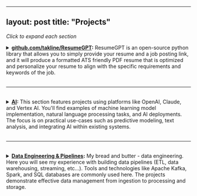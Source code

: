 
---
layout: post
title: "Projects"
---

*Click to expand each section*

<details>
  <summary><strong><a href="https://github.com/takline/ResumeGPT">github.com/takline/ResumeGPT</a>:</strong> ResumeGPT is an open-source python library that allows you to simply provide your resume and a job posting link, and it will produce a formatted ATS friendly PDF resume that is optimized and personalize your resume to align with the specific requirements and keywords of the job.</summary>
  <h1 align="center">
    <picture>
      <source media="(prefers-color-scheme: dark)" srcset="images/ResumeGPT-light.png"/>
      <source media="(prefers-color-scheme: light)" srcset="images/ResumeGPT.png"/>
      <img width="400" src="images/ResumeGPT.png"/>
    </picture>
    <br />
  </h1>

  <div align="center">
    <p align="center">
      <a href="#features"><b>Features</b></a> · 
      <a href="#installation"><b>Install</b></a> · 
      <a href="#usage"><b>Usage</b></a> · 
      <a href="#discussions"><b>Discussions</b></a> · 
      <a href="#contributors"><b>Contributors</b></a>
    </p>
    <br>
  </div>

  <br>

  <h3 align="center">Tailor your resume to match any job posting effortlessly with ResumeGPT.</h3>

  <br/>
  ResumeGPT allows you to simply provide your resume and a job posting link, and it will produce a formatted ATS friendly PDF resume that is optimized and personalize your resume to align with the specific requirements and keywords of the job. 

  ## Features
  - Extracts relevant skills, qualifications, and keywords from a job posting.
  - Tailors your current resume to match job requirements.
  - Generates professional ATS friendly PDF resumes.
  - Allows for user verification and customization before finalizing the resume.

  ## Installation
  To install ResumeGPT, clone the repository and install the required dependencies:

  ```bash
  git clone https://github.com/takline/ResumeGPT.git
  cd ResumeGPT
  pip install -r requirements.txt
  ```

  ## Usage

  - Add your resume to `ResumeGPT/data/sample_resume.yaml` (make sure `ResumeGPT.config.YOUR_RESUME_NAME` is set to your resume filename in the `.data/` folder)
  - Update `ResumeGPT/config/config.ini` with your name and info that will be included in your resume
  - Provide ResumeGPT with the link to a job posting and it will tailor your resume to the job:

  ### Single job posting usage
  ```python
  url = "https://[link to your job posting]"
  resume_improver = ResumeGPT.services.ResumeImprover(url)
  resume_improver.create_draft_tailored_resume()
  ```

  ResumeGPT then creates a new resume YAML file in a new folder named after the job posting (`ResumeGPT/data/[Company_Name_Job_Title]/resume.yaml`) with a YAML key/value: `editing: true`. ResumeGPT will wait for you to update this key to verify the resume updates and allow them to make their own updates until users set `editing=false`. Then ResumeGPT will create a PDF version of their resume.

  ### Custom resume location usage
  Initialize `ResumeImprover` via a `.yaml` filepath:

  ```python
  resume_improver = ResumeGPT.services.ResumeImprover(url=url, resume_location="custom/path/to/resume.yaml")
  resume_improver.create_draft_tailored_resume()
  ```

  ### Post-initialization usage
  ```python
  resume_improver.update_resume("./new_resume.yaml")
  resume_improver.url = "https://[new link to your job posting]"
  resume_improver.download_and_parse_job_post()
  resume_improver.create_draft_tailored_resume()
  ```

  ### Background usage
  You can run multiple ResumeGPT.services.ResumeImprover's concurrently via ResumeGPT's BackgroundRunner class (as it takes a couple of minutes for ResumeImprover to complete a single run):
  ```python
  background_configs = [
      {
          "url": "https://[link to your job posting 1]",
          "auto_open": True,
          "manual_review": True,
          "resume_location": "/path/to/resume1.yaml",
      },
      {
          "url": "https://[link to your job posting 2]",
          "auto_open": False,
          "manual_review": False,
          "resume_location": "/path/to/resume2.yaml",
      },
      {
          "url": "https://[link to your job posting 3]",
          "auto_open": True,
          "manual_review": True,
          "resume_location": "/path/to/resume3.yaml",
      },
  ]
  background_runner = ResumeGPT.services.ResumeImprover.create_draft_tailored_resumes_in_background(background_configs=background_configs)
  # Check the status of background tasks (saves the output to `ResumeGPT/data/background_tasks/tasks.log`)
  background_runner["background_runner"].check_status()
  # Stop all running tasks
  background_runner["background_runner"].stop_all_tasks()
  # Extract a ResumeImprover
  first_resume_improver = background_runner["ResumeImprovers"][0]
  ```

  You will follow the same workflow when using ResumeGPT's BackgroundRunner (ex: verify the resume updates via `editing=false` in each `ResumeGPT/data/[Company_Name_Job_Title]/resume.yaml` file). You can also find logs for the BackgroundRunner in `ResumeGPT/data/background_tasks/tasks.log`.

  ### ResumeGPT PDF Output
  Here is an example ATS friendly resume created by ResumeGPT:

  <p align="center">
    <img src="./assets/images/example_resume_output.png" alt="Resume Example" width="400"/>
  </p>
</details>
<br>
<hr>
<br>
<details>
  <summary><strong><a href="https://github.com/takline/Home/tree/main/AI">AI</a>:</strong> This section features projects using platforms like OpenAI, Claude, and Vertex AI. You'll find examples of machine learning model implementation, natural language processing tasks, and AI deployments. The focus is on practical use-cases such as predictive modeling, text analysis, and integrating AI within existing systems.</summary>
  <details>
    <summary><strong><a href="https://github.com/takline/Home/tree/main/AI/OpenAI%20-%20Embeddings%20with%20Notion">OpenAI Embeddings in Notion</strong></summary>

    This repo will help guide you through the creation of a Notion chatbot utilizing a blend of LangChain, OpenAI, FAISS, and Streamlit!

    ## The Concept Behind a Notion Chatbot

    Imagine a chatbot seamlessly integrated into Notion.

    ### The Challenge
    In my previous engagement, a client had their entire organizational database on Notion. Given the extensive documentation, swiftly locating specific information was a challenge. To counter this, I devised a Notion chatbot, leveraging cutting-edge AI tools to simplify information retrieval.

    ### The Approach
    Our strategy begins with LangChain to parse and segment Notion's content, transforming it into vector representations via OpenAI embeddings, and housing them in FAISS, a vector database. We craft a Conversational Retrieval Chain using LangChain to bridge our vector database and OpenAI GPT, aiming to respond to queries with the most pertinent information derived from our Notion database. Enhancements include customizing the system prompt and integrating memory capabilities. The final touch involves crafting a user-friendly chat interface via Streamlit, embedding it directly within Notion.

    ## Project Roadmap

    1. Initial Setup and Framework
    We explore the project's framework and set up necessary dependencies. This stage also involves securing an OpenAI API key and replicating a public Notion page to form the foundation of our project.

    2. Processing Documents
    This phase focuses on transforming Notion's content into numerical vectors. Given the limitations of LLMs like GPT in processing lengthy texts, we employ LangChain to fragment the content into manageable segments. These segments are then vectorized using OpenAI’s embedding model and stored in a vector database.

    3. Formulating Queries
    User queries are vectorized using the same embedding model and compared against our pre-established vector database. The corresponding content, alongside the user query, is fed into OpenAI GPT to generate responses.

    To enhance the chatbot's functionality, we maintain a record of previous interactions, allowing the chatbot to access this conversational history during interactions.

    4. Building the Chatbot Interface
    We utilize Streamlit to design an intuitive chat interface, which is then hosted online and integrated within the Notion platform.

    This guide takes inspiration from Harrison Chase (Founder of LangChain) on interacting with Notion content through LangChain. Our enhancements include:

    - Specific markdown characters for optimal content segmentation
    - Memory feature for the chatbot
    - Using Streamlit for a sophisticated chat interface, incorporating its new chat functionalities
    - Embedding the Streamlit chat application into a Notion page

    ## Tutorial Overview

    1. Project Structure and Initiation

        1.1 Framework of the Project

    ### Project Framework
    The notion-chatbot project is structured as follows:

    - .streamlit/secrets.toml: For storing the OpenAI API key
    - faiss_index: The FAISS index, our vector database
    - notion_content: Directory for Notion content in markdown format
    - .gitignore: To exclude tracking of the OpenAI API key and Notion content
    - app.py: The Streamlit chat application script
    - ingest.py: Script for vectorizing Notion content and indexing
    - utils.py: Script for creating the Conversation Retrieval Chain
    - requirements.txt: Necessary packages for Streamlit Community Cloud deployment

    We'll construct these components step-by-step throughout this tutorial.

    1.2 Initializing the Project

    - Create a project directory named notion-chatbot
    - Establish a new environment and install required dependencies
    - Generate a .gitignore file to outline untracked files
    - Retrieve your OpenAI API key from OpenAI’s portal
    - Set up a .streamlit folder and within it, create secrets.toml for storing the OpenAI API key
    - Utilize Blendle Employee Handbook as the knowledge base for this tutorial
    - If you don’t have a Notion account, register for free on their site
    - Duplicate the Blendle Employee Handbook to your Notion for project use

    2. Ingesting Documents
    2.1 Exporting Notion Content

    - Navigate to the Blendle Employee Handbook main page on Notion
    - Opt for Export in Markdown and CSV formats, including subpages
    - Save the exported file as notion_content.zip, unzip it, and place it in the notion-chatbot folder

    For simplicity, we're manually exporting Notion content for this tutorial.

    2.2 Vectorizing Notion Content

    To utilize the Notion page content as our chatbot's knowledge base, we convert it into vectors and store them using LangChain, OpenAI embedding model, and FAISS.

    Open the project in your preferred IDE and create ingest.py:

    ```python
    # ingest.py

    [Code block detailing the process of loading the OpenAI API key, loading and splitting Notion content, initializing the OpenAI embedding model, and converting text chunks into vectors stored in a FAISS index]
    ```

    3. Managing Queries
    3.1 Query Process

    - Establish a chat history to serve as the chatbot's memory, storing user queries and chatbot responses
    - User poses a question, which is logged in the chat history
    - Blend the question with the chat history to form a standalone query
    - Vectorize the standalone query and search for similar vectors in the database
    - GPT generates an answer using the most relevant content from Notion
    - The chatbot conveys GPT's answer to the user, adding it to the chat history
    - Repeat the process for ongoing interactions

    3.2 Handling Queries

    We develop a LangChain Conversational Retrieval Chain as the core of our application, creating utils.py to house the load_chain() function.

    ```python
    # utils.py

    [Code segment outlining the creation of the Conversational Retrieval Chain, including the initialization of the OpenAI embedding model, the chat model, the local FAISS index, and the memory feature, along with the setup of the system prompt]
    ```

    4. Chatbot Interface Development
    4.1 Streamlit Application

    With our chatbot's "brain" ready, we proceed to build the Streamlit application:

    ```python
    # app.py

    [Code snippet explaining the importation of the chain from utils.py, configuration of the Streamlit page, initialization of the LLM chain and chat history, chat message display mechanism, and the chat logic processing user queries and generating responses]
    ```

    4.2 Deploying on Streamlit Cloud

    Ready to go live? Here's how to deploy on Streamlit Cloud:

    - Prepare a requirements.txt file listing all dependencies
    - Follow the deployment process, specifying Python version and OpenAI API key

    4.3 Integrating Streamlit App in Notion

    - After successful deployment, copy your app's URL
    - In Notion, choose Embed in the block options and paste the app URL

    And there you have it, your interactive Notion chatbot is ready for action!

  </details>
  <details>
    <summary><strong><a href="https://github.com/takline/Home/tree/main/AI/Google%20Gemini%20Vision%20-%20Notion%20Automation">Google Gemini Vision - Notion Automation</a>:</strong></summary>
    ### Video --> Notion --> Google Gemini Summary --> Notion

    #### **Overview**

    This repository contains a Python application designed to create automated summaries of videos saved to the iOS Notion app. The application integrates Notion, Google Cloud Platform (GCP), and Google's Gemini multimodal Large Language Model (LLM) to fetch videos from Notion, optionally compress them, and then generate summaries using advanced AI techniques. The summarized content is formatted in HTML for easy integration back into Notion or other platforms.

    ---

    #### **Components**

    1. **Notion Integration:** Interacts with a Notion database to retrieve videos.
    2. **Video Processing:** Compresses videos if they exceed a specified size limit.
    3. **Google Cloud Storage:** Uploads the processed videos to Google Cloud for further processing.
    4. **Google's Gemini Model:** Utilizes this cutting-edge AI model to generate summaries of the videos.
    5. **Pipedream Workflow:** Orchestrates the entire process, triggered when a new note with a video is created in Notion.

    ---

    #### **Setup and Configuration**

    1. **Prerequisites:**
       - Python 3.8 or later.
       - Access to Google Cloud Platform and a configured GCP bucket.
       - A Notion account with API access.
       - Pipedream account for workflow automation.

    2. **Environment Setup:**
       - Install required Python packages: `ffmpeg-python`, `moviepy`, `google-cloud-aiplatform`.
       - Set environment variables for Google Cloud credentials and Notion API access.

    3. **Google Cloud Credentials:**
       - Follow Google Cloud documentation to obtain service account credentials.
       - Update the credentials in the script or set them as environment variables.

    4. **Notion Setup:**
       - Create a Notion database with video attachments.
       - Obtain API access and integrate it with the script.

    5. **Pipedream Workflow:**
       - Set up a Pipedream workflow that triggers the script when a new video note is created in Notion.

    ---

    #### **Usage**

    - **Running the Script:**
      The script can be executed as part of the Pipedream workflow. On triggering, it performs the following steps:
      1. Downloads the video from Notion.
      2. Checks and compresses the video if it's larger than the specified limit.
      3. Uploads the video to Google Cloud Storage.
      4. Sends the video to Google's Gemini model for summarization.
      5. The summary is then parsed and can be used to update the Notion note or for other purposes.

    - **Customization:**
      You can customize the script to change the compression settings, summary format, or integrate with different platforms.

    ---

    #### **Gemini Model Overview**

    Google's Gemini model is a state-of-the-art multimodal Large Language Model capable of understanding and generating content from both text and media inputs like videos. In this application, Gemini analyzes the video content and generates a comprehensive summary, demonstrating its ability to handle complex AI tasks.

    ---

    #### **Contributing**

    Contributions to this project are welcome. Please follow the standard GitHub pull request process to submit your changes.

    ---

    #### **License**

    This project is released under MIT License, allowing for both personal and commercial use with proper attribution.

    ---

    #### **Contact**

    For any queries or collaboration requests, please reach out to tylerkline@gmail.com.

    ---

    ### **Note:**

    This README provides a high-level overview of the application, its components, and usage. It's designed to cater to both technical and non-technical audiences, ensuring clarity in understanding the project's functionality and scope.
  </details>    
</details>
<br>
<hr>
<br>
<details>
  <summary><strong><a href="https://github.com/takline/Home/tree/main/Data%20Engineering%20%26%20Pipelines">Data Engineering & Pipelines</a>:</strong> My bread and butter - data engineering. Here you will see my experience with building data pipelines (ETL, data warehousing, streaming, etc...). Tools and technologies like Apache Kafka, Spark, and SQL databases are commonly used here. The projects demonstrate effective data management from ingestion to processing and storage.</summary>
  <details>
    <summary><strong><a href="https://github.com/takline/Home/tree/main/Data%20Engineering%20%26%20Pipelines/luigi-ml-pipeline">Luigi ML Pipeline</summary>
    # Luigi ML Pipeline

    This repository showcases an easy-to-follow method for automating data transformations, modeling, and a [Luigi](https://github.com/spotify/luigi) data pipeline.

    #### Key Components

    - Python version 3.7 or higher
    - Streamlit for interactive applications
    - Scikit-learn for machine learning tasks
    - Pandas for data handling
    - Luigi for workflow automation

    ## Concept

    The entire workflow is encapsulated in an interactive application found in the `pipeline.py` script. Refer to the instructions in the "How to Run the Scripts" section for details on setting up and launching the application.

    ## Configuration

    1. Set up a dedicated virtual environment (using `conda` is suggested):

*Click to expand each section

   <details>
     <summary><strong><a href="https://github.com/takline/ResumeGPT">github.com/takline/ResumeGPT</a>:</strong> ResumeGPT is an open-source python library that allows you to simply provide your resume and a job posting link, and it will produce a formatted ATS friendly PDF resume that is optimized and personalize your resume to align with the specific requirements and keywords of the job.</summary>
<h1 align="center">
  <picture>
    <source media="(prefers-color-scheme: dark)" srcset="images/ResumeGPT-light.png"/>
    <source media="(prefers-color-scheme: light)" srcset="images/ResumeGPT.png"/>
    <img width="400" src="images/ResumeGPT.png"/>
 <br />
</h1>

<div align="center">

<p align="center">
  <a href="#features">
    <b>Features</b>
  </a>
     · 
  <a href="#installation">
    <b>Install</b>
  </a>
     · 
  <a href="#usage">
    <b>Usage</b>
  </a>
      · 
  <a href="#discussions">
    <b>Discussions</b>
  </a>
     · 
  <a href="#contributors">
    <b>Contributors</b>
  </a>

</p>

<br>


</div>

<br>

<h3 align="center">Tailor your resume to match any job posting effortlessly with ResumeGPT.
</h3>

<br/>
ResumeGPT allows you to simply provide your resume and a job posting link, and it will produce a formatted ATS friendly PDF resume that is optimized and personalize your resume to align with the specific requirements and keywords of the job. 

## Features
- Extracts relevant skills, qualifications, and keywords from a job posting.
- Tailors your curent resume to match job requirements.
- Generates professional ATS friendly PDF resumes.
- Allows for user verification and customization before finalizing the resume.

## Installation
To install ResumeGPT, clone the repository and install the required dependencies:

```bash
git clone https://github.com/takline/ResumeGPT.git
cd ResumeGPT
pip install -r requirements.txt
```

## Usage

 - Add your resume to `ResumeGPT/data/sample_resume.yaml` (make sure `ResumeGPT.config.YOUR_RESUME_NAME` is set to your resume filename in the `.data/` folder)
 - Update `ResumeGPT/config/config.ini` with your name and info that will be included in your resume
 - Provide ResumeGPT with the link to a job posting and it will tailot your resume to the job:

### Single job posting usage
```python
url = "https://[link to your job posting]"
resume_improver = ResumeGPT.services.ResumeImprover(url)
resume_improver.create_draft_tailored_resume()
```

ResumeGPT then creates a new resume YAML file in a new folder named after the job posting (`ResumeGPT/data/[Company_Name_Job_Title]/resume.yaml`) with a YAML key/value: `editing: true`. ResumeGPT will wait for you to update this key to verify the resume updates and allow them to make their own updates until users set `editing=false`. Then ResumeGPT will create a PDF version of their resume.


### Custom resume location usage
Initialize `ResumeImprover` via a `.yaml` filepath.:

```python
resume_improver = ResumeGPT.services.ResumeImprover(url=url, resume_location="custom/path/to/resume.yaml")
resume_improver.create_draft_tailored_resume()
```

### Post-initialization usage
```python
resume_improver.update_resume("./new_resume.yaml")
resume_improver.url = "https://[new link to your job posting]"
resume_improver.download_and_parse_job_post()
resume_improver.create_draft_tailored_resume()
```

### Background usage
You can run multiple ResumeGPT.services.ResumeImprover's concurrently via ResumeGPT's BackgroundRunner class (as it takes a couple of minutes for ResumeImprover to complete a single run):
```python
background_configs = [
    {
        "url": "https://[link to your job posting 1]",
        "auto_open": True,
        "manual_review": True,
        "resume_location": "/path/to/resume1.yaml",
    },
    {
        "url": "https://[link to your job posting 2]",
        "auto_open": False,
        "manual_review": False,
        "resume_location": "/path/to/resume2.yaml",
    },
    {
        "url": "https://[link to your job posting 3]",
        "auto_open": True,
        "manual_review": True,
        "resume_location": "/path/to/resume3.yaml",
    },
]
background_runner = ResumeGPT.services.ResumeImprover.create_draft_tailored_resumes_in_background(background_configs=background_configs)
#Check the status of background tasks (saves the output to `ResumeGPT/data/background_tasks/tasks.log`)
background_runner["background_runner"].check_status()
#Stop all running tasks
background_runner["background_runner"].stop_all_tasks()
#Extract a ResumeImprover
first_resume_improver = background_runner["ResumeImprovers"][0]
```

You will follow the same workflow when using ResumeGPT's BackgroundRunner (ex: verify the resume updates via `editing=false` in each `ResumeGPT/data/[Company_Name_Job_Title]/resume.yaml` file). You can also find logs for the BackgroundRunner in `ResumeGPT/data/background_tasks/tasks.log`.


### ResumeGPT PDF Output
Here is an example ATS friendly resume created by ResumeGPT:

<p align="center">
  <img src="./assets/images/example_resume_output.png" alt="Resume Example" width="400"/>
</p>
   </details>
<br>
<hr>
<br>
   <details>
     <summary><strong><a href="https://github.com/takline/Home/tree/main/AI">AI</a>:</strong> This section features projects using platforms like OpenAI, Claude, and Vertex AI. You'll find examples of machine learning model implementation, natural language processing tasks, and AI deployments. The focus is on practical use-cases such as predictive modeling, text analysis, and integrating AI within existing systems.</summary>
             <details>
     <summary><strong><a href="https://github.com/takline/Home/tree/main/AI/OpenAI%20-%20Embeddings%20with%20Notion">OpenAI Embeddings in Notion</strong></summary>

This repo will help guide you through the creation of a Notion chatbot utilizing a blend of LangChain, OpenAI, FAISS, and Streamlit!


## The Concept Behind a Notion Chatbot

Imagine a chatbot seamlessly integrated into Notion.

### The Challenge
In my previous engagement, a client had their entire organizational database on Notion. Given the extensive documentation, swiftly locating specific information was a challenge. To counter this, I devised a Notion chatbot, leveraging cutting-edge AI tools to simplify information retrieval.

###  The Approach
Our strategy begins with LangChain to parse and segment Notion's content, transforming it into vector representations via OpenAI embeddings, and housing them in FAISS, a vector database. We craft a Conversational Retrieval Chain using LangChain to bridge our vector database and OpenAI GPT, aiming to respond to queries with the most pertinent information derived from our Notion database. Enhancements include customizing the system prompt and integrating memory capabilities. The final touch involves crafting a user-friendly chat interface via Streamlit, embedding it directly within Notion.

## Project Roadmap

1. Initial Setup and Framework
We explore the project's framework and set up necessary dependencies. This stage also involves securing an OpenAI API key and replicating a public Notion page to form the foundation of our project.

2. Processing Documents
This phase focuses on transforming Notion's content into numerical vectors. Given the limitations of LLMs like GPT in processing lengthy texts, we employ LangChain to fragment the content into manageable segments. These segments are then vectorized using OpenAI’s embedding model and stored in a vector database.

3. Formulating Queries
User queries are vectorized using the same embedding model and compared against our pre-established vector database. The corresponding content, alongside the user query, is fed into OpenAI GPT to generate responses.

To enhance the chatbot's functionality, we maintain a record of previous interactions, allowing the chatbot to access this conversational history during interactions.

4. Building the Chatbot Interface
We utilize Streamlit to design an intuitive chat interface, which is then hosted online and integrated within the Notion platform.

This guide takes inspiration from Harrison Chase (Founder of LangChain) on interacting with Notion content through LangChain. Our enhancements include:

- Specific markdown characters for optimal content segmentation
- Memory feature for the chatbot
- Using Streamlit for a sophisticated chat interface, incorporating its new chat functionalities
- Embedding the Streamlit chat application into a Notion page

## Tutorial Overview

1. Project Structure and Initiation

    1.1 Framework of the Project

### Project Framework
The notion-chatbot project is structured as follows:

- .streamlit/secrets.toml: For storing the OpenAI API key
- faiss_index: The FAISS index, our vector database
- notion_content: Directory for Notion content in markdown format
- .gitignore: To exclude tracking of the OpenAI API key and Notion content
- app.py: The Streamlit chat application script
- ingest.py: Script for vectorizing Notion content and indexing
- utils.py: Script for creating the Conversation Retrieval Chain
- requirements.txt: Necessary packages for Streamlit Community Cloud deployment

We'll construct these components step-by-step throughout this tutorial.

1.2 Initializing the Project

- Create a project directory named notion-chatbot
- Establish a new environment and install required dependencies
- Generate a .gitignore file to outline untracked files
- Retrieve your OpenAI API key from OpenAI’s portal
- Set up a .streamlit folder and within it, create secrets.toml for storing the OpenAI API key
- Utilize Blendle Employee Handbook as the knowledge base for this tutorial
- If you don’t have a Notion account, register for free on their site
- Duplicate the Blendle Employee Handbook to your Notion for project use

2. Ingesting Documents
2.1 Exporting Notion Content

- Navigate to the Blendle Employee Handbook main page on Notion
- Opt for Export in Markdown and CSV formats, including subpages
- Save the exported file as notion_content.zip, unzip it, and place it in the notion-chatbot folder

For simplicity, we're manually exporting Notion content for this tutorial.

2.2 Vectorizing Notion Content

To utilize the Notion page content as our chatbot's knowledge base, we convert it into vectors and store them using LangChain, OpenAI embedding model, and FAISS.

Open the project

 in your preferred IDE and create ingest.py:

# ingest.py

[Code block detailing the process of loading the OpenAI API key, loading and splitting Notion content, initializing the OpenAI embedding model, and converting text chunks into vectors stored in a FAISS index]

3. Managing Queries
3.1 Query Process

- Establish a chat history to serve as the chatbot's memory, storing user queries and chatbot responses
- User poses a question, which is logged in the chat history
- Blend the question with the chat history to form a standalone query
- Vectorize the standalone query and search for similar vectors in the database
- GPT generates an answer using the most relevant content from Notion
- The chatbot conveys GPT's answer to the user, adding it to the chat history
- Repeat the process for ongoing interactions

3.2 Handling Queries

We develop a LangChain Conversational Retrieval Chain as the core of our application, creating utils.py to house the load_chain() function.

# utils.py

[Code segment outlining the creation of the Conversational Retrieval Chain, including the initialization of the OpenAI embedding model, the chat model, the local FAISS index, and the memory feature, along with the setup of the system prompt]

4. Chatbot Interface Development
4.1 Streamlit Application

With our chatbot's "brain" ready, we proceed to build the Streamlit application:

# app.py

[Code snippet explaining the importation of the chain from utils.py, configuration of the Streamlit page, initialization of the LLM chain and chat history, chat message display mechanism, and the chat logic processing user queries and generating responses]

4.2 Deploying on Streamlit Cloud

Ready to go live? Here's how to deploy on Streamlit Cloud:

- Prepare a requirements.txt file listing all dependencies
- Follow the deployment process, specifying Python version and OpenAI API key

4.3 Integrating Streamlit App in Notion

- After successful deployment, copy your app's URL
- In Notion, choose Embed in the block options and paste the app URL

And there you have it, your interactive Notion chatbot is ready for action!



   </details>
   <details>
   <summary><strong><a href="https://github.com/takline/Home/tree/main/AI/Google%20Gemini%20Vision%20-%20Notion%20Automation">Google Gemini Vision - Notion Automation</a>:</strong></summary>
     ### Video --> Notion --> Google Gemini Summary --> Notion

#### **Overview**

This repository contains a Python application designed to create automated summaries of videos saved to the iOS Notion app. The application integrates Notion, Google Cloud Platform (GCP), and Google's Gemini multimodal Large Language Model (LLM) to fetch videos from Notion, optionally compress them, and then generate summaries using advanced AI techniques. The summarized content is formatted in HTML for easy integration back into Notion or other platforms.

---

#### **Components**

1. **Notion Integration:** Interacts with a Notion database to retrieve videos.

2. **Video Processing:** Compresses videos if they exceed a specified size limit.

3. **Google Cloud Storage:** Uploads the processed videos to Google Cloud for further processing.

4. **Google's Gemini Model:** Utilizes this cutting-edge AI model to generate summaries of the videos.

5. **Pipedream Workflow:** Orchestrates the entire process, triggered when a new note with a video is created in Notion.

---

#### **Setup and Configuration**

1. **Prerequisites:**
   - Python 3.8 or later.
   - Access to Google Cloud Platform and a configured GCP bucket.
   - A Notion account with API access.
   - Pipedream account for workflow automation.

2. **Environment Setup:**
   - Install required Python packages: `ffmpeg-python`, `moviepy`, `google-cloud-aiplatform`.
   - Set environment variables for Google Cloud credentials and Notion API access.

3. **Google Cloud Credentials:**
   - Follow Google Cloud documentation to obtain service account credentials.
   - Update the credentials in the script or set them as environment variables.

4. **Notion Setup:**
   - Create a Notion database with video attachments.
   - Obtain API access and integrate it with the script.

5. **Pipedream Workflow:**
   - Set up a Pipedream workflow that triggers the script when a new video note is created in Notion.

---

#### **Usage**

- **Running the Script:**
  The script can be executed as part of the Pipedream workflow. On triggering, it performs the following steps:
  1. Downloads the video from Notion.
  2. Checks and compresses the video if it's larger than the specified limit.
  3. Uploads the video to Google Cloud Storage.
  4. Sends the video to Google's Gemini model for summarization.
  5. The summary is then parsed and can be used to update the Notion note or for other purposes.

- **Customization:**
  You can customize the script to change the compression settings, summary format, or integrate with different platforms.

---

#### **Gemini Model Overview**

Google's Gemini model is a state-of-the-art multimodal Large Language Model capable of understanding and generating content from both text and media inputs like videos. In this application, Gemini analyzes the video content and generates a comprehensive summary, demonstrating its ability to handle complex AI tasks.

---

#### **Contributing**

Contributions to this project are welcome. Please follow the standard GitHub pull request process to submit your changes.

---

#### **License**

This project is released under MIT License, allowing for both personal and commercial use with proper attribution.

---

#### **Contact**

For any queries or collaboration requests, please reach out to tylerkline@gmail.com.

---

### **Note:**

This README provides a high-level overview of the application, its components, and usage. It's designed to cater to both technical and non-technical audiences, ensuring clarity in understanding the project's functionality and scope.
   </details>    

   </details>
<br>
<hr>
<br>

   <details>
     <summary><strong><a href="https://github.com/takline/Home/tree/main/Data%20Engineering%20%26%20Pipelines">Data Engineering & Pipelines</a>:</strong> My bread and butter - data engineering. Here you will see my experience with building data pipelines (ETL, data warehousing, streaming, etc...). Tools and technologies like Apache Kafka, Spark, and SQL databases are commonly used here. The projects demonstrate effective data management from ingestion to processing and storage.</summary>
<details>
     <summary><strong><a href="https://github.com/takline/Home/tree/main/Data%20Engineering%20%26%20Pipelines/luigi-ml-pipeline">Luigi ML Pipeline</summary>
     # Luigi ML Pipeline

This repository showcases an easy-to-follow method for automating data transformations, modeling, and a [Luigi](https://github.com/spotify/luigi) data pipeline.


#### Key Components

- Python version 3.7 or higher
- Streamlit for interactive applications
- Scikit-learn for machine learning tasks
- Pandas for data handling
- Luigi for workflow automation


## Concept

The entire workflow is encapsulated in an interactive application found in the `pipeline.py` script. Refer to the instructions in the "How to Run the Scripts" section for details on setting up and launching the application.

## Configuration

1. Set up a dedicated virtual environment (using `conda` is suggested):
   ```bash
   conda create --name data_workflow python=3.7
   ```
2. Activate your new virtual environment:
   ```bash
   conda activate data_workflow
   ```
3. Install the necessary packages:
   ```bash
   pip install -r requirements.txt
   ```


## Running the Scripts

#### Interactive Application

To launch the interactive app, use the Streamlit command within your activated virtual environment:
```bash
(data_workflow) streamlit run pipeline.py
```

This will start a local server accessible at: [`http://localhost:8501`](http://localhost:8501).

#### Data Workflow

To run a specific task, for instance `TaskX` located in the `workflow.py` script, use the following command:

```bash
PYTHONPATH=. luigi --module workflow TaskX --local-scheduler
```

Feel free to expand upon the code by adding your own custom tasks!


   </details>
   </details>
<br>
<hr>
<br>
   <details>
     <summary><strong><a href="https://github.com/takline/Home/tree/main/Cloud%20Computing">Cloud Computing</a>:</strong> Work involving AWS, Google Cloud, Azure, and other tech (ex: Snowflake).</summary>
        <details>
     <summary><strong><a href="https://github.com/takline/Home/tree/main/Cloud/LambdaVideoSummary">Lambda Video Summary</summary>
# Lambda & Google Gemini Integration

## Overview
This AWS Lambda function is designed to automatically trigger upon the upload of new files to Dropbox or S3. Upon activation, it processes the uploaded video file and generates a comprehensive summary. This summary includes key points, a deeper analysis, and categorization tags.

This was a fun excuse to try out Google's new multimodal AI model - Gemini. This integration allows the function to not just process video uploads, but to deeply understand and interpret the content.

## Workflow Summary

The AWS Lambda function orchestrates a sophisticated workflow to automate the process of video summarization. Here's a step-by-step overview:

1. **Trigger Event**: The workflow begins when a new video file is uploaded to either Dropbox or an Amazon S3 bucket. This event automatically triggers the AWS Lambda function.

2. **File Processing and Validation**: Upon activation, the function first validates the video file format and size. It ensures compatibility and prepares the file for further processing.

3. **Video Compression**: To optimize for processing speed and efficiency, the video file is compressed. This step adjusts the video to a suitable size and format without significant loss of quality, ensuring it meets the requirements of Google Cloud Storage.

4. **Upload to Google Cloud Storage**: The compressed video file is then securely uploaded to Google Cloud Storage. This step is crucial as it provides a stable and accessible location for the video, ready for analysis by the AI model.

5. **AI Analysis with Gemini Multimodal Model**: With the video in place, Google's Gemini multimodal AI model takes over. This advanced AI system analyzes the video, interpreting both visual and auditory elements. It leverages deep learning to understand context, themes, and key messages within the video.

6. **Generating the Summary**: The AI model processes the content and generates a comprehensive summary. This summary includes the most critical points, insights, and a coherent narrative that encapsulates the essence of the video.

7. **Storing Summary in Notion**: Once the summary is created, it is automatically formatted and stored in a Notion database. This integration provides an organized and easily accessible way to retrieve and review the summaries.

8. **Notification and Logging**: After the summary is successfully stored, the function sends a notification to the user (or a designated recipient) to inform them of the completion of the process. Simultaneously, detailed logs of the operation are maintained for monitoring and troubleshooting purposes.

9. **Cleanup and Maintenance**: The function also includes a cleanup routine to remove temporary files or data used during the process, ensuring efficient use of storage and resources.

10. **Security and Compliance**: Throughout the workflow, security and compliance are prioritized. Sensitive information like API keys and credentials are securely managed using AWS Secrets Manager, ensuring that the entire process is not only efficient but also secure.


## Prerequisites
- AWS account with Lambda and S3 access
- Dropbox account (if using Dropbox triggers)
- Google Cloud Storage account (for video processing and storage)
- Notion account (for storing and managing summaries)

## Configuration
Before deployment, ensure all necessary libraries and dependencies are installed, and configure the following:
- `config.py`: Contains all the configuration settings for AWS, Dropbox, Google Cloud Storage, and Notion.
- `google_auth.json`: A JSON file with your Google Cloud service account credentials.
- `SECRETS`: A dictionary obtained from AWS Secrets Manager, storing sensitive information like API keys and tokens.

## Deployment
1. Clone the repository from `git@github.com:takline/automation.git`.
2. Set up your AWS Lambda environment with the necessary permissions and environment variables.
3. Upload the code to your AWS Lambda function.

## Functionality
The Lambda function comprises several key components:
- Dropbox and S3 triggers: Initiate the function upon file upload.
- Video processing: Compresses and uploads the video to Google Cloud Storage.
- Video summary generation: Utilizes Vertex AI to generate a video summary.
- Notion integration: Creates a new page in Notion with the video summary.

## Usage
1. Upload a video file to your configured Dropbox folder or S3 bucket.
2. The Lambda function triggers automatically, processes the video, and generates a summary.
3. Check the corresponding Notion database for the new summary page.

## Logging
- Logging is handled by `lambda_logs.py`, which records function activity and errors.
- Logs are stored in S3 and can be monitored for troubleshooting and analysis.

## Security
- Use AWS Secrets Manager to securely store and access sensitive information.
- Ensure your AWS Lambda function has the minimum required permissions.

## Limitations
- Video file size is limited by Google Cloud Storage's maximum file size.
   </details>
   </details>
<br>
<hr>
<br>
   <details>
     <summary><strong><a href="https://github.com/takline/Home/tree/main/Analytics%2C%20Reporting%20%26%20Visualization">Analytics, Reporting & Visualization</a>:</strong> Some of my more fun work creating data visualizations for clients. Using tools like Tableau, Python libraries (e.g., Matplotlib, Seaborn), I've focused on effectively translating data into understandable formats, making it easy for decision-makers to grasp key insights.</summary>
             <details>
     <summary><strong><a href="https://github.com/takline/Home/tree/main/AI/OpenAI%20-%20Embeddings%20with%20Notion">Data Visualization Project using Power BI
</summary>
# Data Visualization Project using Power BI

![image](./assets/images/powerBI.png)

Welcome to the GitHub repository for my Data Visualization project using Power BI! In this project, I have utilized Power BI to create compelling visualizations from raw datasets, enabling data-driven insights and informed decision-making. This repository contains the resources and documentation related to the project.

## Project Overview

The primary goal of this project was to transform and visualize complex datasets to provide meaningful insights for better understanding and analysis. I employed various techniques and features offered by Power BI to achieve this, including Power Query for data cleaning and transformation, establishing relationships for data modeling, and utilizing DAX (Data Analysis Expressions) to create explicit measures for enhanced control and reusability.

## Tasks Accomplished
1. Data Cleaning and Transformation using Power Query:
I employed Power Query to clean and transform the raw datasets. This process involved handling missing values, standardizing data formats, and performing necessary data wrangling steps to ensure data accuracy and consistency.

2. Relationships for Data Modeling:
To establish a robust and dynamic data model, I utilized Power BI's relationship feature. By connecting relevant tables through appropriate keys, I created a foundation for generating coherent visualizations that draw insights from multiple data sources.

3. DAX Measures for Enhanced Control and Reusability:
I harnessed the power of DAX to create explicit measures. These measures enable me to perform advanced calculations and aggregations while offering better control, reusability, and efficiency in connecting different components within the report.

4. Creating Diverse Visualizations:
This project encompasses a range of visualization techniques including cards, tables, and graphs. These visualizations have been carefully chosen to represent the data in a comprehensive and intuitive manner, facilitating easier interpretation and analysis.

5. Online Report and Dashboard Creation:
After preparing the data and designing visualizations, I uploaded the Power BI report online. This allowed me to create an interactive dashboard that provides a seamless and user-friendly experience for exploring insights and trends within the data.


Feel free to reach out if you have any questions, suggestions, or feedback regarding this project. I hope these visualizations provide a clear understanding of the data and its implications.

   </details>
        <details>
     <summary><strong><a href="https://github.com/takline/Home/tree/main/Analytics%2C%20Reporting%20%26%20Visualization/Flight_DataViz">Flight Data Visualization Project
</summary>
# Flight Data Visualization Project

## Overview

This project was developed for a hackathon competition (I got second place 😐). It's designed to provide an insightful visualization of flight data using D3.js for interactive graphics and Python for data processing. The focus was on creating an engaging experience that is both informative for engineers and accessible to non-technical users.

To see the project in action, visit [this page](https://takline.github.io/Demos/Analytics,%20Reporting%20&%20Visualization/Flight_DataViz/).

## Features

- **Interactive Flight Data Visualizations**: Utilizes D3.js to present data in an engaging and interactive manner.
- **Data Processing with Python**: Employs Python for efficient and accurate data manipulation and preparation.
- **Comprehensive Analysis**: Offers insights into flight delays, cancellations, and overall travel experiences.

## How It Works

The project is divided into two main components:

1. **Data Processing (Python)**
   - The Python script processes flight data, calculating various metrics like flight counts, travel times, and experience scores.
   - Outputs processed data into a CSV file for use in visualizations.

2. **Visualization (HTML, JavaScript)**
   - HTML and JavaScript with D3.js render the data into interactive charts and graphs.
   - Users can explore different aspects of the data through interactive elements.

## Installation and Setup

1. **Python Environment Setup**
   - Ensure Python >=2.7 is installed.
   - Install required packages: `pandas`.
   - Run the Python script to generate the CSV file.

2. **Web Server Setup**
   - Host the HTML files on a web server.
   - Ensure the CSV file generated by the Python script is accessible to the HTML/JavaScript code.

## Usage

- **For Technical Users**: Run the Python script to process the latest data. Host the HTML files on a server and open them in a web browser.
- **For Non-Technical Users**: Simply navigate to the hosted web page and interact with the visualizations. Hover over elements for detailed info.

## File Structure

- `flights.py`: Python script for processing flight data.
- `index.html`: Main HTML file for the visualization.
- `iframe.html`: Embedded HTML for specific visual components.
- `js/`: JavaScript files, including D3.js for rendering visualizations.
- `css/`: Style sheets for the web interface.

## Contributing

Contributions to enhance this project are welcome. Please follow these steps:

1. Fork the repository.
2. Create a new branch for your feature.
3. Commit your changes with clear, descriptive messages.
4. Create a pull request.

## Acknowledgements

I'm grateful for the support of my peers and mentors during the hackathon. Their insights and feedback were invaluable and the competion was a blast.

## Contact

For more information, queries, or suggestions, please reach out to me at [tylerkline@gmail.com].


   </details>
   </details>
<br>
<hr>
<br>
   <details>
     <summary><strong><a href="https://github.com/takline/Home/tree/main/Web%20Scraping%20%26%20Automation">Web Scraping & Automation/</a>:</strong></summary>

   <details>
     <summary><strong><a href="https://github.com/takline/Home/tree/main/Web%20Scraping%20%26%20Automation/web-scraping-with-AI">Web Scraping with AI/</a>:</strong></summary>
     # Web Magic: Unraveling Data from Websites with OpenAI Wizardry

## What's Brewing Here?

Embark on a digital treasure hunt with this code ensemble! It's your magic wand to sift through the web's labyrinth and gracefully extract nuggets of knowledge. We weave together the spells of [OpenAI Functions](https://openai.com/blog/function-calling-and-other-api-updates) and [LangChain](https://python.langchain.com/docs/get_started/introduction) to make this happen. Just sketch out your data map in `schemas.py`, pick your web destination, and let `scrape_with_playwright()` in `main.py` be your guide.

Pro Tip: Web pages are a tapestry of `<p>`, `<span>`, and `<h>` tags. Find the combination that whispers the secrets of your chosen site.

### Example Adventure

1. Craft your digital map in `provide_schema.py`. Whether it's a Pydantic class or a simple dictionary, your wish is our command:

   ```python
   class NewsPortalSchema(BaseModel):
       headline: str
       brief_summary: str
   ```

2. Set sail in `run.py` like this:

   ```python
   asyncio.run(playwright_scrape_and_analyze(
           url="https://www.bbc.com",
           tags=["span"],
           schema_pydantic=NewsPortalSchema
       ))
   ```

## Setting Up Your Magic Kit

### 1. Conjure a Python virtual environment

`python -m venv virtual-env` or `python3 -m venv virtual-env` (Mac)

`py -m venv virtual-env` (Windows 11)

### 2. Awaken your virtual environment

`.\virtual-env\Scripts\activate` (Windows)

`source virtual-env/bin/activate` (Mac)

### 3. Summon dependencies with Poetry's charm

Cast `poetry install --sync` or simply `poetry install`

### 4. Enlist Playwright in your quest

```bash
playwright install
```

### 5. Secretly store your OpenAI API key in a `.env` scroll

```text
OPENAI_API_KEY=XXXXXX
```

## How to Unleash the Magic

### Run it in your own mystical realm

```bash
python run.py
```

## Scrolls of Extra Wisdom

- Transform this into a FastAPI crystal ball to peer into your data through an API gateway.

- Tread the web with the caution of a wise wizard. Only venture where the digital ethics compass allows.

- A little bird told me this wizardry is now part of LangChain's spellbook [in this PR](https://github.com/langchain-ai/langchain/pull/8732). Peek into [the grand library here](https://python.langchain.com/docs/use_cases/web_scraping#quickstart) for more enchantments.

In this enhanced documentation, the instructions are reimagined to be more engaging and less technical, while still providing all the necessary steps to use the code effectively.
   </details>

   <details>
     <summary><strong><a href="https://github.com/takline/Home/tree/main/Web%20Scraping%20%26%20Automation/scrape_sec_13fs">Web Scraping SEC 13Fs/</a>:</strong></summary>
     # Treasury Tales: An Adventure in SEC Data Exploration
Welcome to the magical world of "Treasury Tales"! This enchanting repository houses our Python Web Scraper, a delightful tool for unraveling the mysteries of 13F filings (those intriguing declarations of mutual fund holdings) from the SEC's enchanted forest, known as [EDGAR](https://www.sec.gov/edgar/searchedgar/companysearch.html). Our scraper not only seeks out these filings but also artfully crafts a .tsv file from the gleaned data, like an alchemist turning lead into gold.

## Spellbook Requirements

#### Embarking on Your Journey
- Cast the spell `pip install -r requirements.txt` (or, if you're a wizard of the `pipenv` school, use `pipenv install`) to gather all the magical ingredients.
- Summon the scraper by invoking `python scraper.py` (or, in the lands of `pipenv`, chant `pipenv run python scraper.py`).
- When the oracle speaks, respond with the 10-digit CIK number of the mutual fund you seek to unravel.

#### Potent Potions and Charms

- [Requests](https://2.python-requests.org/en/master/), a mystical Python scroll for conjuring HTTP requests.
- [lxml](https://lxml.de/), a powerful Python tome for parsing the cryptic languages of XML and HTML.
- [Beautiful Soup](https://pypi.org/project/beautifulsoup4/), a sorcerer's Python guide for extracting secrets from the depths of Web pages.
- [re](https://docs.python.org/3/library/re.html), a Python spell for weaving and interpreting the complex tapestry of regular expressions.
- [csv](https://docs.python.org/3/library/csv.html), a Python scroll for decoding and inscribing CSV and TSV scripts.

## Keeper of the Codex
- [Tyler Kline](https://github.com/takline)

## Scrolls of Wisdom
- [SEC: Oracle's Guide to Form 13F](https://www.sec.gov/divisions/investment/13ffaq.htm), a compendium of frequently asked questions and answers, shedding light on the mysteries of Form 13F.

Embark on your journey with "Treasury Tales" and uncover the hidden treasures within the SEC's vast vaults of data. Happy exploring! 🌟📜🔍
   </details>
   </details>
<br>
<hr>
<br>
   <details>
     <summary><strong><a href="https://github.com/takline/Home/tree/main/Blender%20%26%203D%20Python%20Modeling">Blender & 3D Python Modeling</a>:</strong> Showcases some of my pet projects on 3D modelling with Blender's python module.</summary>
   </details>

---
<br>
<br>

